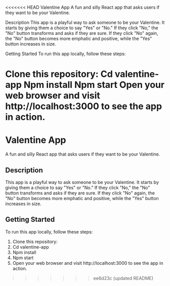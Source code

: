 <<<<<<< HEAD
Valentine App
A fun and silly React app that asks users if they want to be your Valentine.

Description
This app is a playful way to ask someone to be your Valentine. It starts by giving them a choice to say "Yes" or "No." If they click "No," the "No" button transforms and asks if they are sure. If they click "No" again, the "No" button becomes more emphatic and positive, while the "Yes" button increases in size.

Getting Started
To run this app locally, follow these steps:

Clone this repository:
Cd valentine-app
Npm install
Npm start
Open your web browser and visit http://localhost:3000 to see the app in action.
=======
# Valentine App

A fun and silly React app that asks users if they want to be your Valentine.

## Description

This app is a playful way to ask someone to be your Valentine. It starts by giving them a choice to say "Yes" or "No." If they click "No," the "No" button transforms and asks if they are sure. If they click "No" again, the "No" button becomes more emphatic and positive, while the "Yes" button increases in size.

## Getting Started

To run this app locally, follow these steps:

1. Clone this repository:
2. Cd valentine-app
3. Npm install
4. Npm start
5. Open your web browser and visit http://localhost:3000 to see the app in action.
>>>>>>> ee6d23c (updated README)
